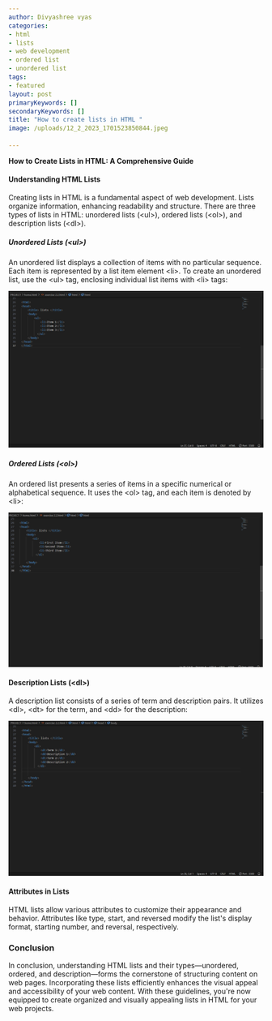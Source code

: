 ```yaml
---
author: Divyashree vyas
categories: 
- html 
- lists 
- web development 
- ordered list
- unordered list
tags: 
- featured 
layout: post
primaryKeywords: []
secondaryKeywords: []
title: "How to create lists in HTML "
image: /uploads/12_2_2023_1701523850844.jpeg

---
```

  **How to Create Lists in HTML: A Comprehensive Guide** 
#### Understanding HTML Lists 
Creating lists in HTML is a fundamental aspect of web development. Lists organize information, enhancing readability and structure. There are three types of lists in HTML: unordered lists (&lt;ul&gt;), ordered lists (&lt;ol&gt;), and description lists (&lt;dl&gt;).

##### Unordered Lists (&lt;ul&gt;)
An unordered list displays a collection of items with no particular sequence. Each item is represented by a list item element &lt;li&gt;. To create an unordered list, use the &lt;ul&gt; tag, enclosing individual list items with &lt;li&gt; tags:

![](/uploads/12_2_2023_1701523336398.png)
##### Ordered Lists (&lt;ol&gt;)
An ordered list presents a series of items in a specific numerical or alphabetical sequence. It uses the &lt;ol&gt; tag, and each item is denoted by &lt;li&gt;:

![](/uploads/12_2_2023_1701523468467.png)
#### Description Lists (&lt;dl&gt;)
A description list consists of a series of term and description pairs. It utilizes &lt;dl&gt;, &lt;dt&gt; for the term, and &lt;dd&gt; for the description:

![](/uploads/12_2_2023_1701523561091.png)
#### Attributes in Lists
HTML lists allow various attributes to customize their appearance and behavior. Attributes like type, start, and reversed modify the list's display format, starting number, and reversal, respectively.

### Conclusion
In conclusion, understanding HTML lists and their types—unordered, ordered, and description—forms the cornerstone of structuring content on web pages. Incorporating these lists efficiently enhances the visual appeal and accessibility of your web content.
With these guidelines, you're now equipped to create organized and visually appealing lists in HTML for your web projects.




